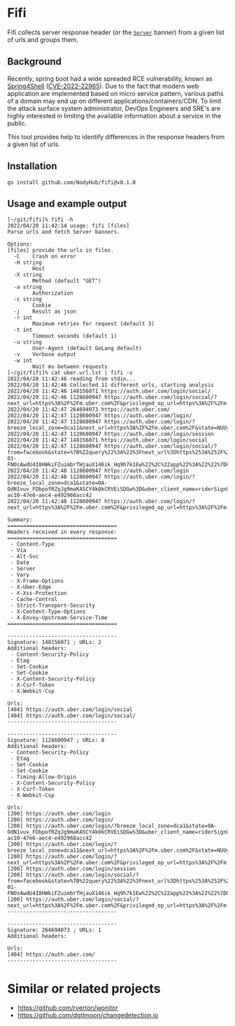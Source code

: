 # Fifi

Fifi collects server response header (or the [`Server`](https://developer.mozilla.org/en-US/docs/Web/HTTP/Headers/Server) banner) from a given list of urls and groups them.

## Background

Recently, spring boot had a wide spreaded RCE vulnerability, known as [Spring4Shell](https://portswigger.net/daily-swig/spring4shell-microsoft-cisa-warn-of-limited-in-the-wild-exploitation) ([CVE-2022-22965](https://cve.mitre.org/cgi-bin/cvename.cgi?name=CVE-2022-22965)). Due to the fact that modern web application are implemented based on micro service pattern, various paths of a domain may end up on different applications/containers/CDN. To limit the attack surface system administrator, DevOps Engineers and SRE's are highly interested in limiting the available information about a service in the public.

This tool provides help to identify differences in the response headers from a given list of urls.

## Installation

```
go install github.com/NodyHub/fifi@v0.1.0
```

## Usage and example output

```shell
[~/git/fifi]% fifi -h
2022/04/20 11:42:14 usage: fifi [files]
Parse urls and fetch Server banners.

Options:
[files] provide the urls in files.
  -C	Crash on error
  -H string
    	Host
  -X string
    	Method (default "GET")
  -a string
    	Authorization
  -c string
    	Cookie
  -j	Result as json
  -r int
    	Maximum retries for request (default 3)
  -t int
    	Timeout seconds (default 1)
  -u string
    	User-Agent (default GoLang default)
  -v	Verbose output
  -w int
    	Wait ms between requests
[~/git/fifi]% cat uber.url.lst | fifi -v
2022/04/20 11:42:46 reading from stdin...
2022/04/20 11:42:46 Collected 11 different urls, starting analysis
2022/04/20 11:42:46 148156071 https://auth.uber.com/login/social/
2022/04/20 11:42:46 1128600947 https://auth.uber.com/login/social/?next_url=https%3A%2F%2Fm.uber.com%2F&privileged_op_url=https%3A%2F%2Fm.uber.com%2F&uber_client_name=m2
2022/04/20 11:42:47 264694073 https://auth.uber.com/
2022/04/20 11:42:47 1128600947 https://auth.uber.com/login/
2022/04/20 11:42:47 1128600947 https://auth.uber.com/login/?breeze_local_zone=dca11&next_url=https%3A%2F%2Fm.uber.com%2F&state=NUUybaiHU9SIaKz56QjyvtJTz5CJC25zhhyocPV9guM%3D
2022/04/20 11:42:47 1128600947 https://auth.uber.com/login/session
2022/04/20 11:42:47 148156071 https://auth.uber.com/login/social
2022/04/20 11:42:47 1128600947 https://auth.uber.com/login/social/?from=facebook&state=%7B%22query%22%3A%22%3Fnext_url%3Dhttps%253A%252F%252Fm.uber.com%252F%26privileged_op_url%3Dhttps%253A%252F%252Fm.uber.com%252F%26uber_client_name%3Dm2%22%2C%22csrfToken%22%3A%221650443852-01-FNOsAwdU4I8HWkiFZuimbrTHjauX146ik_Hq9h7k1Ew%22%2C%22app%22%3A%22%22%7D&response_type=token
2022/04/20 11:42:48 1128600947 https://auth.uber.com/login
2022/04/20 11:42:48 1128600947 https://auth.uber.com/login/?breeze_local_zone=dca1&state=0A-OdN1vuv_FDbpofRZqJg9maKASCY4k0kCRVEiSDGw%3D&uber_client_name=riderSignUp&uclick_id=840a8ddd-ac10-47e6-aec4-e492968acc42
2022/04/20 11:42:48 1128600947 https://auth.uber.com/login/?next_url=https%3A%2F%2Fm.uber.com%2F&privileged_op_url=https%3A%2F%2Fm.uber.com%2F

Summary:
===================================
Headers received in every response:
===================================
 - Content-Type
 - Via
 - Alt-Svc
 - Date
 - Server
 - Vary
 - X-Frame-Options
 - X-Uber-Edge
 - X-Xss-Protection
 - Cache-Control
 - Strict-Transport-Security
 - X-Content-Type-Options
 - X-Envoy-Upstream-Service-Time
===================================

-----------------------------------
Signature: 148156071 ; URLs: 2
Additional headers:
 - Content-Security-Policy
 - Etag
 - Set-Cookie
 - Set-Cookie
 - X-Content-Security-Policy
 - X-Csrf-Token
 - X-Webkit-Csp

Urls:
[404] https://auth.uber.com/login/social
[404] https://auth.uber.com/login/social/
-----------------------------------

-----------------------------------
Signature: 1128600947 ; URLs: 8
Additional headers:
 - Content-Security-Policy
 - Etag
 - Set-Cookie
 - Set-Cookie
 - Timing-Allow-Origin
 - X-Content-Security-Policy
 - X-Csrf-Token
 - X-Webkit-Csp

Urls:
[200] https://auth.uber.com/login
[200] https://auth.uber.com/login/
[200] https://auth.uber.com/login/?breeze_local_zone=dca1&state=0A-OdN1vuv_FDbpofRZqJg9maKASCY4k0kCRVEiSDGw%3D&uber_client_name=riderSignUp&uclick_id=840a8ddd-ac10-47e6-aec4-e492968acc42
[200] https://auth.uber.com/login/?breeze_local_zone=dca11&next_url=https%3A%2F%2Fm.uber.com%2F&state=NUUybaiHU9SIaKz56QjyvtJTz5CJC25zhhyocPV9guM%3D
[200] https://auth.uber.com/login/?next_url=https%3A%2F%2Fm.uber.com%2F&privileged_op_url=https%3A%2F%2Fm.uber.com%2F
[200] https://auth.uber.com/login/session
[200] https://auth.uber.com/login/social/?from=facebook&state=%7B%22query%22%3A%22%3Fnext_url%3Dhttps%253A%252F%252Fm.uber.com%252F%26privileged_op_url%3Dhttps%253A%252F%252Fm.uber.com%252F%26uber_client_name%3Dm2%22%2C%22csrfToken%22%3A%221650443852-01-FNOsAwdU4I8HWkiFZuimbrTHjauX146ik_Hq9h7k1Ew%22%2C%22app%22%3A%22%22%7D&response_type=token
[200] https://auth.uber.com/login/social/?next_url=https%3A%2F%2Fm.uber.com%2F&privileged_op_url=https%3A%2F%2Fm.uber.com%2F&uber_client_name=m2
-----------------------------------

-----------------------------------
Signature: 264694073 ; URLs: 1
Additional headers:

Urls:
[404] https://auth.uber.com/
-----------------------------------
```

# Similar or related projects

* https://github.com/rverton/wonitor
* https://github.com/dgtlmoon/changedetection.io

